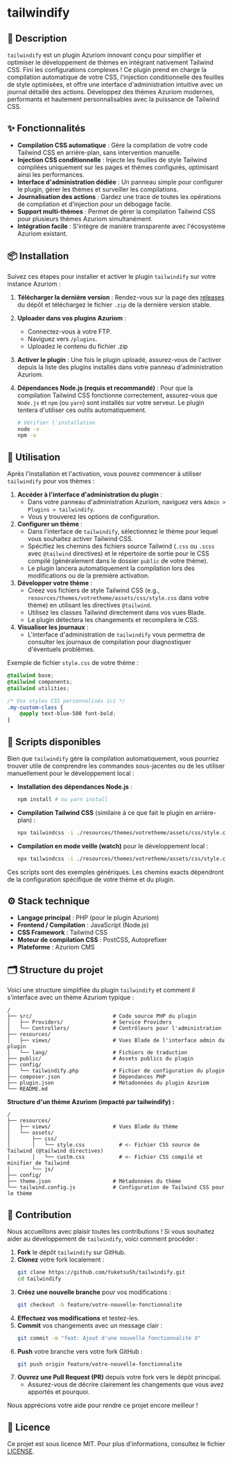 # tailwindify

## 📝 Description

`tailwindify` est un plugin Azuriom innovant conçu pour simplifier et optimiser le développement de thèmes en intégrant nativement Tailwind CSS. Fini les configurations complexes ! Ce plugin prend en charge la compilation automatique de votre CSS, l'injection conditionnelle des feuilles de style optimisées, et offre une interface d'administration intuitive avec un journal détaillé des actions. Développez des thèmes Azuriom modernes, performants et hautement personnalisables avec la puissance de Tailwind CSS.

## ✨ Fonctionnalités

*   **Compilation CSS automatique** : Gère la compilation de votre code Tailwind CSS en arrière-plan, sans intervention manuelle.
*   **Injection CSS conditionnelle** : Injecte les feuilles de style Tailwind compilées uniquement sur les pages et thèmes configurés, optimisant ainsi les performances.
*   **Interface d'administration dédiée** : Un panneau simple pour configurer le plugin, gérer les thèmes et surveiller les compilations.
*   **Journalisation des actions** : Gardez une trace de toutes les opérations de compilation et d'injection pour un débogage facile.
*   **Support multi-thèmes** : Permet de gérer la compilation Tailwind CSS pour plusieurs thèmes Azuriom simultanément.
*   **Intégration facile** : S'intègre de manière transparente avec l'écosystème Azuriom existant.

## 📦 Installation

Suivez ces étapes pour installer et activer le plugin `tailwindify` sur votre instance Azuriom :

1.  **Télécharger la dernière version** : Rendez-vous sur la page des [releases](https://github.com/YuketsuSh/tailwindify/releases) du dépôt et téléchargez le fichier `.zip` de la dernière version stable.
2.  **Uploader dans vos plugins Azuriom** :
    *   Connectez-vous à votre FTP.
    *   Naviguez vers `/plugins`.
    *   Uploadez le contenu du fichier .zip
3.  **Activer le plugin** : Une fois le plugin uploadé, assurez-vous de l'activer depuis la liste des plugins installés dans votre panneau d'administration Azuriom.
4.  **Dépendances Node.js (requis et recommandé)** : Pour que la compilation Tailwind CSS fonctionne correctement, assurez-vous que `Node.js` et `npm` (ou `yarn`) sont installés sur votre serveur. Le plugin tentera d'utiliser ces outils automatiquement.

    ```bash
    # Vérifier l'installation
    node -v
    npm -v
    ```

## 🚀 Utilisation

Après l'installation et l'activation, vous pouvez commencer à utiliser `tailwindify` pour vos thèmes :

1.  **Accéder à l'interface d'administration du plugin** :
    *   Dans votre panneau d'administration Azuriom, naviguez vers `Admin > Plugins > tailwindify`.
    *   Vous y trouverez les options de configuration.
2.  **Configurer un thème** :
    *   Dans l'interface de `tailwindify`, sélectionnez le thème pour lequel vous souhaitez activer Tailwind CSS.
    *   Spécifiez les chemins des fichiers source Tailwind (`.css` ou `.scss` avec `@tailwind` directives) et le répertoire de sortie pour le CSS compilé (généralement dans le dossier `public` de votre thème).
    *   Le plugin lancera automatiquement la compilation lors des modifications ou de la première activation.
3.  **Développer votre thème** :
    *   Créez vos fichiers de style Tailwind CSS (e.g., `resources/themes/votretheme/assets/css/style.css` dans votre thème) en utilisant les directives `@tailwind`.
    *   Utilisez les classes Tailwind directement dans vos vues Blade.
    *   Le plugin détectera les changements et recompilera le CSS.
4.  **Visualiser les journaux** :
    *   L'interface d'administration de `tailwindify` vous permettra de consulter les journaux de compilation pour diagnostiquer d'éventuels problèmes.

Exemple de fichier `style.css` de votre thème :

```css
@tailwind base;
@tailwind components;
@tailwind utilities;

/* Vos styles CSS personnalisés ici */
.my-custom-class {
    @apply text-blue-500 font-bold;
}
```

## 🧪 Scripts disponibles

Bien que `tailwindify` gère la compilation automatiquement, vous pourriez trouver utile de comprendre les commandes sous-jacentes ou de les utiliser manuellement pour le développement local :

*   **Installation des dépendances Node.js** :

    ```bash
    npm install # ou yarn install
    ```

*   **Compilation Tailwind CSS** (similaire à ce que fait le plugin en arrière-plan) :

    ```bash
    npx tailwindcss -i ./resources/themes/votretheme/assets/css/style.css -o ./public/css/output.css --minify
    ```

*   **Compilation en mode veille (watch)** pour le développement local :

    ```bash
    npx tailwindcss -i ./resources/themes/votretheme/assets/css/style.css -o ./public/css/output.css --watch
    ```

Ces scripts sont des exemples génériques. Les chemins exacts dépendront de la configuration spécifique de votre thème et du plugin.

## ⚙️ Stack technique

*   **Langage principal** : PHP (pour le plugin Azuriom)
*   **Frontend / Compilation** : JavaScript (Node.js)
*   **CSS Framework** : Tailwind CSS
*   **Moteur de compilation CSS** : PostCSS, Autoprefixer
*   **Plateforme** : Azuriom CMS

## 🗂️ Structure du projet

Voici une structure simplifiée du plugin `tailwindify` et comment il s'interface avec un thème Azuriom typique :

```
/
├── src/                          # Code source PHP du plugin
│   ├── Providers/                # Service Providers
│   └── Controllers/              # Contrôleurs pour l'administration
├── resources/
│   ├── views/                    # Vues Blade de l'interface admin du plugin
│   └── lang/                     # Fichiers de traduction
├── public/                       # Assets publics du plugin
├── config/
│   └── tailwindify.php           # Fichier de configuration du plugin
├── composer.json                 # Dépendances PHP
├── plugin.json                   # Métadonnées du plugin Azuriom
└── README.md
```

**Structure d'un thème Azuriom (impacté par tailwindify) :**

```
/
├── resources/
│   ├── views/                    # Vues Blade du thème
│   └── assets/
│       ├── css/
│       │   └── style.css           # <- Fichier CSS source de Tailwind (@tailwind directives)
│       │   └── custm.css           # <- Fichier CSS compilé et minifier de Tailwind
│       └── js/
├── config/
├── theme.json                    # Métadonnées du thème
└── tailwind.config.js            # Configuration de Tailwind CSS pour le thème
```

## 🤝 Contribution

Nous accueillons avec plaisir toutes les contributions ! Si vous souhaitez aider au développement de `tailwindify`, voici comment procéder :

1.  **Fork** le dépôt `tailwindify` sur GitHub.
2.  **Clonez** votre fork localement :
    ```bash
    git clone https://github.com/YuketsuSh/tailwindify.git
    cd tailwindify
    ```
3.  **Créez une nouvelle branche** pour vos modifications :
    ```bash
    git checkout -b feature/votre-nouvelle-fonctionnalite
    ```
4.  **Effectuez vos modifications** et testez-les.
5.  **Commit** vos changements avec un message clair :
    ```bash
    git commit -m "feat: Ajout d'une nouvelle fonctionnalité X"
    ```
6.  **Push** votre branche vers votre fork GitHub :
    ```bash
    git push origin feature/votre-nouvelle-fonctionnalite
    ```
7.  **Ouvrez une Pull Request (PR)** depuis votre fork vers le dépôt principal.
    *   Assurez-vous de décrire clairement les changements que vous avez apportés et pourquoi.

Nous apprécions votre aide pour rendre ce projet encore meilleur !

## 🪪 Licence

Ce projet est sous licence MIT. Pour plus d'informations, consultez le fichier [LICENSE](https://github.com/YuketsuSh/tailwindify/blob/main/LICENSE).
